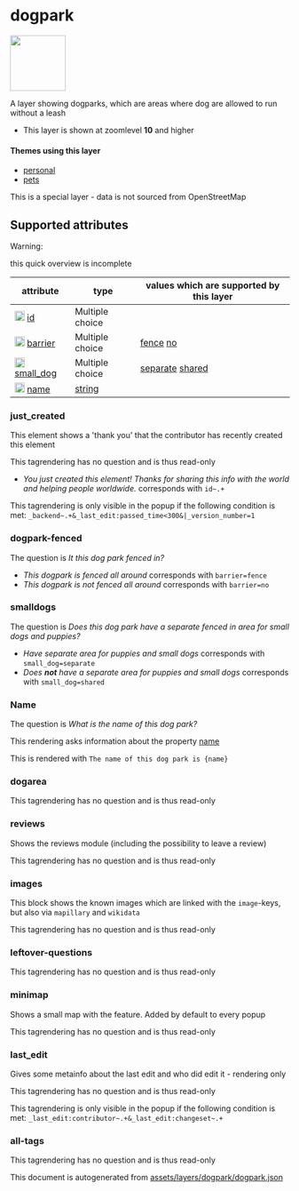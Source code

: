 [//]: # (WARNING: this file is automatically generated. Please find the sources at the bottom and edit those sources)

 dogpark 
=========



<img src='https://mapcomplete.osm.be/./assets/layers/dogpark/dog-park.svg' height="100px"> 

A layer showing dogparks, which are areas where dog are allowed to run without a leash






  - This layer is shown at zoomlevel **10** and higher




#### Themes using this layer 





  - [personal](https://mapcomplete.osm.be/personal)
  - [pets](https://mapcomplete.osm.be/pets)


This is a special layer - data is not sourced from OpenStreetMap



 Supported attributes 
----------------------



Warning: 

this quick overview is incomplete



attribute | type | values which are supported by this layer
----------- | ------ | ------------------------------------------
[<img src='https://mapcomplete.osm.be/assets/svg/statistics.svg' height='18px'>](https://taginfo.openstreetmap.org/keys/id#values) [id](https://wiki.openstreetmap.org/wiki/Key:id) | Multiple choice | 
[<img src='https://mapcomplete.osm.be/assets/svg/statistics.svg' height='18px'>](https://taginfo.openstreetmap.org/keys/barrier#values) [barrier](https://wiki.openstreetmap.org/wiki/Key:barrier) | Multiple choice | [fence](https://wiki.openstreetmap.org/wiki/Tag:barrier%3Dfence) [no](https://wiki.openstreetmap.org/wiki/Tag:barrier%3Dno)
[<img src='https://mapcomplete.osm.be/assets/svg/statistics.svg' height='18px'>](https://taginfo.openstreetmap.org/keys/small_dog#values) [small_dog](https://wiki.openstreetmap.org/wiki/Key:small_dog) | Multiple choice | [separate](https://wiki.openstreetmap.org/wiki/Tag:small_dog%3Dseparate) [shared](https://wiki.openstreetmap.org/wiki/Tag:small_dog%3Dshared)
[<img src='https://mapcomplete.osm.be/assets/svg/statistics.svg' height='18px'>](https://taginfo.openstreetmap.org/keys/name#values) [name](https://wiki.openstreetmap.org/wiki/Key:name) | [string](../SpecialInputElements.md#string) | 




### just_created 



This element shows a 'thank you' that the contributor has recently created this element

This tagrendering has no question and is thus read-only





  - *You just created this element! Thanks for sharing this info with the world and helping people worldwide.*  corresponds with  `id~.+`


This tagrendering is only visible in the popup if the following condition is met: `_backend~.+&_last_edit:passed_time<300&|_version_number=1`



### dogpark-fenced 



The question is  *It this dog park fenced in?*





  - *This dogpark is fenced all around*  corresponds with  `barrier=fence`
  - *This dogpark is not fenced all around*  corresponds with  `barrier=no`




### smalldogs 



The question is  *Does this dog park have a separate fenced in area for small dogs and puppies?*





  - *Have separate area for puppies and small dogs*  corresponds with  `small_dog=separate`
  - *Does <strong>not</strong> have a separate area for puppies and small dogs*  corresponds with  `small_dog=shared`




### Name 



The question is  *What is the name of this dog park?*

This rendering asks information about the property  [name](https://wiki.openstreetmap.org/wiki/Key:name) 

This is rendered with  `The name of this dog park is {name}`





### dogarea 



This tagrendering has no question and is thus read-only





### reviews 



Shows the reviews module (including the possibility to leave a review)

This tagrendering has no question and is thus read-only





### images 



This block shows the known images which are linked with the `image`-keys, but also via `mapillary` and `wikidata`

This tagrendering has no question and is thus read-only





### leftover-questions 



This tagrendering has no question and is thus read-only





### minimap 



Shows a small map with the feature. Added by default to every popup

This tagrendering has no question and is thus read-only





### last_edit 



Gives some metainfo about the last edit and who did edit it - rendering only

This tagrendering has no question and is thus read-only



This tagrendering is only visible in the popup if the following condition is met: `_last_edit:contributor~.+&_last_edit:changeset~.+`



### all-tags 



This tagrendering has no question and is thus read-only

 

This document is autogenerated from [assets/layers/dogpark/dogpark.json](https://github.com/pietervdvn/MapComplete/blob/develop/assets/layers/dogpark/dogpark.json)
